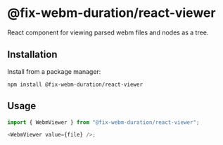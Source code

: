 # @fix-webm-duration/react-viewer

React component for viewing parsed webm files and nodes as a tree.

## Installation

Install from a package manager:

```
npm install @fix-webm-duration/react-viewer
```

## Usage

```typescript jsx
import { WebmViewer } from "@fix-webm-duration/react-viewer";

<WebmViewer value={file} />;
```
